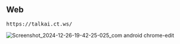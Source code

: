 ## Web
<pre>https://talkai.ct.ws/</pre>

![Screenshot_2024-12-26-19-42-25-025_com android chrome-edit](https://github.com/user-attachments/assets/fd978839-849c-4f42-b45f-8d26d93496a9)
